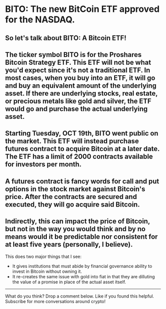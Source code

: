 
# BITO: The new BitCoin ETF approved for the NASDAQ.
So let's talk about BITO: A Bitcoin ETF!
---
The ticker symbol BITO is for the Proshares Bitcoin Strategy ETF.
This ETF will not be what you'd expect since it's not a traditional ETF.
In most cases, when you buy into an ETF, it will go and buy an equivalent amount of the underlying
asset. If there are underlying stocks, real estate, or precious metals like gold and silver, the ETF
would go and purchase the actual underlying asset.
---
Starting Tuesday, OCT 19th, BITO went public on the market. This ETF will instead purchase futures
contract to acquire Bitcoin at a later date.
The ETF has a limit of 2000 contracts available for investors per month.
---
A futures contract is fancy words for call and put options in the stock market against Bitcoin's price.
After the contracts are secured and executed, they will go acquire said Bitcoin.
---
Indirectly, this can impact the price of Bitcoin, but not in the way you would think and by no means
would it be predictable nor consistent for at least five years (personally, I believe).
---

This does two major things that I see:
- It gives institutions that must abide by financial governance ability to invest in Bitcoin without
  owning it.
- It re-creates the same issue with gold into fiat in that they are dilluting the value of a promise
  in place of the actual asset itself.
---
What do you think?
Drop a comment below.
Like if you found this helpful.
Subscribe for more conversations around crypto!

